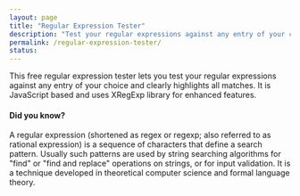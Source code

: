```yaml
---
layout: page
title: "Regular Expression Tester"
description: "Test your regular expressions against any entry of your choice and clearly highlights all matches."
permalink: /regular-expression-tester/
status: 
---
```


This free regular expression tester lets you test your regular expressions against any entry of your choice and clearly highlights all matches. It is JavaScript based and uses XRegExp library for enhanced features.

#### Did you know?

A regular expression (shortened as regex or regexp; also referred to as rational expression) is a sequence of characters that define a search pattern. Usually such patterns are used by string searching algorithms for "find" or "find and replace" operations on strings, or for input validation. It is a technique developed in theoretical computer science and formal language theory.
